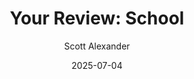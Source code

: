 ---
layout: podcast
title: "Your Review: School"
author: Scott Alexander
description: https://www.astralcodexten.com/p/your-review-school
date: 2025-07-04
length: 11259271
duration: 2815
guid: your-review-school
---